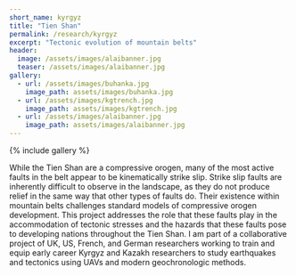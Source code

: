 ```yaml
---
short_name: kyrgyz
title: "Tien Shan" 
permalink: /research/kyrgyz
excerpt: "Tectonic evolution of mountain belts"
header:
  image: /assets/images/alaibanner.jpg
  teaser: /assets/images/alaibanner.jpg
gallery:
  - url: /assets/images/buhanka.jpg
    image_path: assets/images/buhanka.jpg 
  - url: /assets/images/kgtrench.jpg
    image_path: assets/images/kgtrench.jpg
  - url: /assets/images/alaibanner.jpg
    image_path: assets/images/alaibanner.jpg
---
```


{% include gallery %}

While the Tien Shan are a compressive orogen, many of the most active faults in the belt appear to be kinematically strike slip. Strike slip faults are inherently difficult to observe in the landscape, as they do not produce relief in the same way that other types of faults do. Their existence within mountain belts challenges standard models of compressive orogen development. This project addresses the role that these faults play in the accommodation of tectonic stresses and the hazards that these faults pose to developing nations throughout the Tien Shan.  I am part of a collaborative project of UK, US, French, and German researchers working to train and equip early career Kyrgyz and Kazakh researchers to study earthquakes and tectonics using UAVs and modern geochronologic methods.

